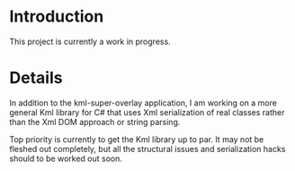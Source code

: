 # Introduction #

This project is currently a work in progress.

# Details #

In addition to the kml-super-overlay application, I am working on a more general Kml library for C# that uses Xml serialization of real classes rather than the Xml DOM approach or string parsing.

Top priority is currently to get the Kml library up to par. It may not be fleshed out completely, but all the structural issues and serialization hacks should to be worked out soon.